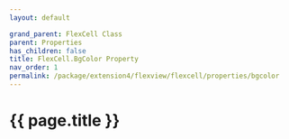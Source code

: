 ```yaml
---
layout: default

grand_parent: FlexCell Class
parent: Properties
has_children: false
title: FlexCell.BgColor Property
nav_order: 1
permalink: /package/extension4/flexview/flexcell/properties/bgcolor
---
```

# {{ page.title }}